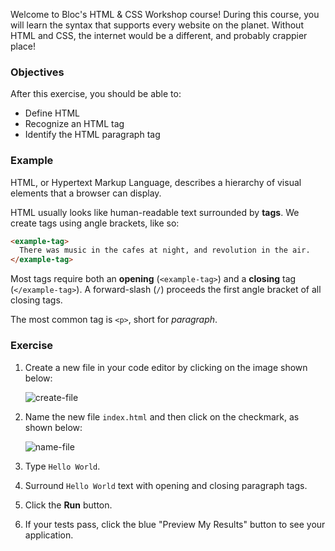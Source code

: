 Welcome to Bloc's HTML & CSS Workshop course! During this course, you will learn the syntax that supports every website on the planet. Without HTML and CSS, the internet would be a different, and probably crappier place!

### Objectives

After this exercise, you should be able to:

- Define HTML
- Recognize an HTML tag
- Identify the HTML paragraph tag

### Example

HTML, or Hypertext Markup Language, describes a hierarchy of visual elements that a browser can display.

HTML usually looks like human-readable text surrounded by **tags**. We create tags using angle brackets, like so:

```html
<example-tag>
  There was music in the cafes at night, and revolution in the air.
</example-tag>
```

Most tags require both an **opening** (`<example-tag>`) and a **closing** tag (`</example-tag>`). A forward-slash (`/`) proceeds the first angle bracket of all closing tags.

The most common tag is `<p>`, short for *paragraph*.

### Exercise

1. Create a new file in your code editor by clicking on the image shown below:

    ![create-file](https://bloc-global-assets.s3.amazonaws.com/workshop/html-css-primer/create_file.png)
2. Name the new file `index.html` and then click on the checkmark, as shown below:

    ![name-file](https://bloc-global-assets.s3.amazonaws.com/workshop/html-css-primer/name_file.png)
3. Type `Hello World`.
4. Surround `Hello World` text with opening and closing paragraph tags.
5. Click the **Run** button.
6. If your tests pass, click the blue "Preview My Results" button to see your application.
